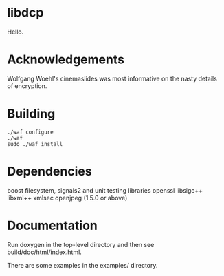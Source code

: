 libdcp
======

Hello.


Acknowledgements
================

Wolfgang Woehl's cinemaslides was most informative on the
nasty details of encryption.


Building
========

    ./waf configure
    ./waf
    sudo ./waf install


Dependencies
============

boost filesystem, signals2 and unit testing libraries
openssl
libsigc++
libxml++
xmlsec
openjpeg (1.5.0 or above)


Documentation
=============

Run doxygen in the top-level directory and then see build/doc/html/index.html.

There are some examples in the examples/ directory.
